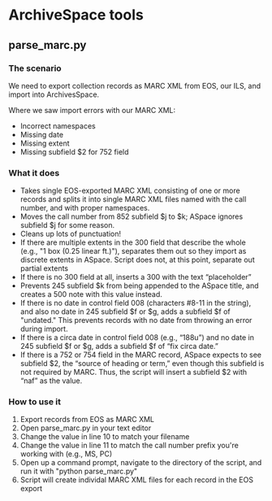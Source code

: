 # ArchiveSpace tools

## parse_marc.py

### The scenario

We need to export collection records as MARC XML from EOS, our ILS, and import into ArchivesSpace.

Where we saw import errors with our MARC XML:

* Incorrect namespaces
* Missing date
* Missing extent
* Missing subfield $2 for 752 field

### What it does

* Takes single EOS-exported MARC XML consisting of one or more records and splits it into single MARC XML files named with the call number, and with proper namespaces.
* Moves the call number from 852 subfield $j to $k; ASpace ignores subfield $j for some reason.
* Cleans up lots of punctuation!
* If there are multiple extents in the 300 field that describe the whole (e.g., "1 box (0.25 linear ft.)"), separates them out so they import as discrete extents in ASpace. Script does not, at this point, separate out partial extents
* If there is no 300 field at all, inserts a 300 with the text “placeholder”
* Prevents 245 subfield $k from being appended to the ASpace title, and creates a 500 note with this value instead.
* If there is no date in control field 008 (characters #8-11 in the string), and also no date in 245 subfield $f or $g, adds a subfield $f of "undated." This prevents records with no date from throwing an error during import.
* If there is a circa date in control field 008 (e.g., “188u”) and no date in 245 subfield $f or $g, adds a subfield $f of “fix circa date.”
* If there is a 752 or 754 field in the MARC record, ASpace expects to see subfield $2, the “source of heading or term,” even though this subfield is not required by MARC. Thus, the script will insert a subfield $2 with “naf” as the value.

### How to use it

1. Export records from EOS as MARC XML
2. Open parse_marc.py in your text editor
3. Change the value in line 10 to match your filename
4. Change the value in line 11 to match the call number prefix you're working with (e.g., MS, PC)
5. Open up a command prompt, navigate to the directory of the script, and run it with "python parse_marc.py"
6. Script will create individal MARC XML files for each record in the EOS export